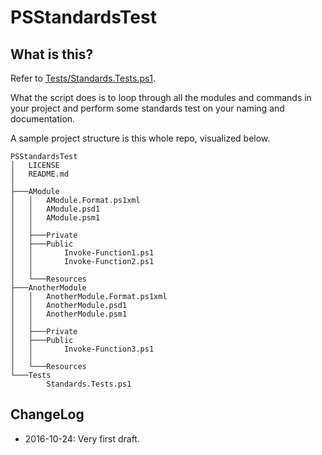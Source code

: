 PSStandardsTest
===============

## What is this?
Refer to [Tests/Standards.Tests.ps1](https://github.com/supermamon/PSStandardsTest/tree/master/Tests).

What the script does is to loop through all the modules and commands in your
project and perform some standards test on your naming and documentation.

A sample project structure is this whole repo, visualized below.

````
PSStandardsTest
│   LICENSE
│   README.md
│
├───AModule
│   │   AModule.Format.ps1xml
│   │   AModule.psd1
│   │   AModule.psm1
│   │
│   ├───Private
│   ├───Public
│   │       Invoke-Function1.ps1
│   │       Invoke-Function2.ps1
│   │
│   └───Resources
├───AnotherModule
│   │   AnotherModule.Format.ps1xml
│   │   AnotherModule.psd1
│   │   AnotherModule.psm1
│   │
│   ├───Private
│   ├───Public
│   │       Invoke-Function3.ps1
│   │
│   └───Resources
└───Tests
        Standards.Tests.ps1
````

## ChangeLog
* 2016-10-24: Very first draft.
